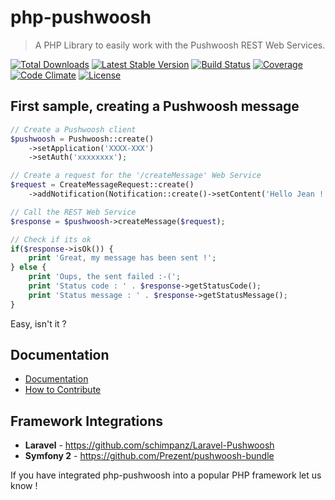 # php-pushwoosh

> A PHP Library to easily work with the Pushwoosh REST Web Services.

[![Total Downloads](https://img.shields.io/packagist/dt/gomoob/php-pushwoosh.svg?style=flat)](https://packagist.org/packages/gomoob/php-pushwoosh) 
[![Latest Stable Version](https://img.shields.io/packagist/v/gomoob/php-pushwoosh.svg?style=flat)](https://packagist.org/packages/gomoob/php-pushwoosh) 
[![Build Status](https://img.shields.io/travis/gomoob/php-pushwoosh.svg?style=flat)](https://travis-ci.org/gomoob/php-pushwoosh)
[![Coverage](https://img.shields.io/coveralls/gomoob/php-pushwoosh.svg?style=flat)](https://coveralls.io/r/gomoob/php-pushwoosh?branch=master)
[![Code Climate](https://img.shields.io/codeclimate/github/gomoob/php-pushwoosh.svg?style=flat)](https://codeclimate.com/github/gomoob/php-pushwoosh)
[![License](https://img.shields.io/packagist/l/gomoob/php-pushwoosh.svg?style=flat)](https://packagist.org/packages/gomoob/php-pushwoosh)

## First sample, creating a Pushwoosh message

```php
// Create a Pushwoosh client
$pushwoosh = Pushwoosh::create()
    ->setApplication('XXXX-XXX')
    ->setAuth('xxxxxxxx');

// Create a request for the '/createMessage' Web Service
$request = CreateMessageRequest::create()
    ->addNotification(Notification::create()->setContent('Hello Jean !'));

// Call the REST Web Service
$response = $pushwoosh->createMessage($request);

// Check if its ok
if($response->isOk()) {
    print 'Great, my message has been sent !';
} else {
    print 'Oups, the sent failed :-('; 
    print 'Status code : ' . $response->getStatusCode();
    print 'Status message : ' . $response->getStatusMessage();
}
```

Easy, isn't it ? 

## Documentation

 * [Documentation](http://gomoob.github.io/php-pushwoosh) 
 * [How to Contribute](http://gomoob.github.io/php-pushwoosh/contribute.html)

## Framework Integrations
 - **Laravel** - https://github.com/schimpanz/Laravel-Pushwoosh
 - **Symfony 2** - https://github.com/Prezent/pushwoosh-bundle
 
If you have integrated php-pushwoosh into a popular PHP framework let us know !
